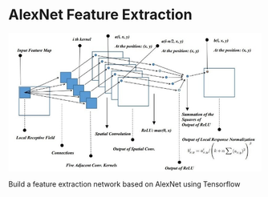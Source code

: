 # AlexNet Feature Extraction

![Local Response Normalization](local-response-normalization.jpg)

Build a feature extraction network based on AlexNet using Tensorflow
